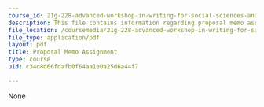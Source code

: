 ```yaml
---
course_id: 21g-228-advanced-workshop-in-writing-for-social-sciences-and-architecture-els-spring-2007
description: This file contains information regarding proposal memo assignment.
file_location: /coursemedia/21g-228-advanced-workshop-in-writing-for-social-sciences-and-architecture-els-spring-2007/c34d8d66fdafb0f64aa1e0a25d6a44f7_MIT21G.228S07_proposal.pdf
file_type: application/pdf
layout: pdf
title: Proposal Memo Assignment
type: course
uid: c34d8d66fdafb0f64aa1e0a25d6a44f7

---
```

None